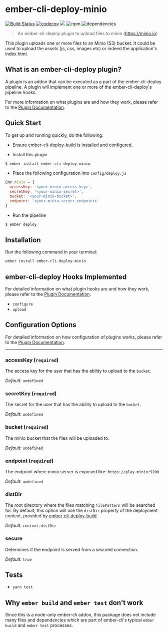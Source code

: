 # ember-cli-deploy-minio

[![Build Status](https://travis-ci.org/trustvox/ember-cli-deploy-minio.svg?branch=master)](https://travis-ci.org/trustvox/ember-cli-deploy-minio)
[![codecov](https://codecov.io/gh/trustvox/ember-cli-deploy-minio/branch/master/graph/badge.svg)](https://codecov.io/gh/trustvox/ember-cli-deploy-minio)
[![](https://ember-cli-deploy.github.io/ember-cli-deploy-version-badges/plugins/ember-cli-deploy-minio.svg)](http://ember-cli-deploy.github.io/ember-cli-deploy-version-badges/)
![npm](https://img.shields.io/npm/v/ember-cli-deploy-minio.svg)
![dependencies](https://david-dm.org/trustvox/ember-cli-deploy-minio.svg)

> An ember-cli-deploy plugin to upload files to minio (https://minio.io)

This plugin uploads one or more files to an Minio (S3) bucket. It could be used to upload the assets (js, css, images etc) or indeed the application's index.html.

## What is an ember-cli-deploy plugin?

A plugin is an addon that can be executed as a part of the ember-cli-deploy pipeline. A plugin will implement one or more of the ember-cli-deploy's pipeline hooks.

For more information on what plugins are and how they work, please refer to the [Plugin Documentation][1].

## Quick Start

To get up and running quickly, do the following:

- Ensure [ember-cli-deploy-build][2] is installed and configured.

- Install this plugin

```bash
$ ember install ember-cli-deploy-minio
```

- Place the following configuration into `config/deploy.js`

```javascript
ENV.minio = {
  accessKey: '<your-minio-access-key>',
  secretKey: '<your-minio-secret>',
  bucket: '<your-minio-bucket>',
  endpoint: '<your-minio-server-endpoint>'
}
```

- Run the pipeline

```bash
$ ember deploy
```

## Installation
Run the following command in your terminal:

```bash
ember install ember-cli-deploy-minio
```

## ember-cli-deploy Hooks Implemented

For detailed information on what plugin hooks are and how they work, please refer to the [Plugin Documentation][1].

- `configure`
- `upload`

## Configuration Options

For detailed information on how configuration of plugins works, please refer to the [Plugin Documentation][1].

<hr/>

### accessKey (`required`)

The access key for the user that has the ability to upload to the `bucket`.

*Default:* `undefined`

### secretKey (`required`)

The secret for the user that has the ability to upload to the `bucket`. 

*Default:* `undefined`

### bucket (`required`)

The minio bucket that the files will be uploaded to.

*Default:* `undefined`

### endpoint (`required`)

The endpoint where minio server is exposed like: `https://play.minio:9200`.

*Default:* `undefined`

### distDir

The root directory where the files matching `filePattern` will be searched for. By default, this option will use the `distDir` property of the deployment context, provided by [ember-cli-deploy-build][2].

*Default:* `context.distDir`

### secure

Determines if the endpoint is served from a secured connection.

*Default:* `true`

## Tests

* `yarn test`

## Why `ember build` and `ember test` don't work

Since this is a node-only ember-cli addon, this package does not include many files and dependencies which are part of ember-cli's typical `ember build` and `ember test` processes.

[1]: http://ember-cli-deploy.com/plugins/ "Plugin Documentation"
[2]: https://github.com/ember-cli-deploy/ember-cli-deploy-build "ember-cli-deploy-build"
[3]: https://github.com/ember-cli-deploy/ember-cli-deploy-gzip "ember-cli-deploy-gzip"
